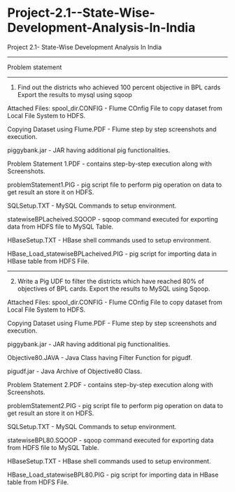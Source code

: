 # Project-2.1--State-Wise-Development-Analysis-In-India
Project 2.1- State-Wise Development Analysis In India

------------------------------------------------------------------------------------------------------------------
Problem statement

------------------------------------------------------------------------------------------------------------------

1. Find out the districts who achieved 100 percent objective in BPL cards
Export the results to mysql using sqoop

Attached Files:
spool_dir.CONFIG - Flume COnfig File to copy dataset from Local File System to HDFS.

Copying Dataset using Flume.PDF - Flume step by step screenshots and execution.

piggybank.jar - JAR having additional pig functionalities.

Problem Statement 1.PDF - contains step-by-step execution along with Screenshots.

problemStatement1.PIG - pig script file to perform pig operation on data to get result an store it on HDFS.

SQLSetup.TXT - MySQL Commands to setup environment.

statewiseBPLacheived.SQOOP - sqoop command executed for exporting data from HDFS file to MySQL Table.

HBaseSetup.TXT - HBase shell commands used to setup environment.

HBase_Load_statewiseBPLacheived.PIG - pig script for importing data in HBase table from HDFS File.

------------------------------------------------------------------------------------------------------------------

2. Write a Pig UDF to filter the districts which have reached 80% of objectives of BPL cards.
Export the results to MySQL using Sqoop.

Attached Files:
spool_dir.CONFIG - Flume COnfig File to copy dataset from Local File System to HDFS.

Copying Dataset using Flume.PDF - Flume step by step screenshots and execution.

piggybank.jar - JAR having additional pig functionalities.

Objective80.JAVA - Java Class having Filter Function for pigudf.

pigudf.jar - Java Archive of Objective80 Class.

Problem Statement 2.PDF - contains step-by-step execution along with Screenshots.

problemStatement2.PIG - pig script file to perform pig operation on data to get result an store it on HDFS.

SQLSetup.TXT - MySQL Commands to setup environment.

statewiseBPL80.SQOOP - sqoop command executed for exporting data from HDFS file to MySQL Table.

HBaseSetup.TXT - HBase shell commands used to setup environment.

HBase_Load_statewiseBPL80.PIG - pig script for importing data in HBase table from HDFS File.
